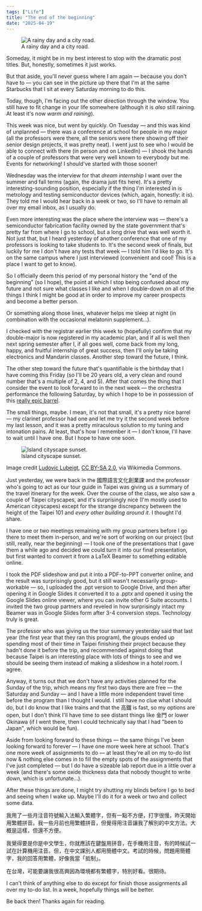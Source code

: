 ```yaml
---
tags: ["Life"]
title: "The end of the beginning"
date: "2025-04-19"
---
```


<figure><img src="/posts/the_end_of_the_beginning/rainy.jpg" alt="A rainy day and a city road.">
  <figcaption>A rainy day and a city road.</figcaption></figure>

Someday, it might be in my best interest to stop with the dramatic post titles. But, honestly, sometimes it just works.

<!--more-->

But that aside, you'll never guess where I am again — because you don't have to — you can see in the picture up there that I'm at the same Starbucks that I sit at every Saturday morning to do this.

Today, though, I'm facing out the other direction through the window. You still have to fit change in your life somewhere (although it is _also_ still raining. At least it's now _warm and raining_).

This week was nice, but went by quickly. On Tuesday — and this was kind of unplanned — there was a conference at school for people in my major (all the professors were there, all the seniors were there showing off their senior design projects, it was pretty neat). I went just to see who I would be able to connect with there (in person and on LinkedIn) — I shook the hands of a couple of professors that were very well known to everybody but me. Events for networking! I should've started with those sooner!

Wednesday was the interview for that _dream internship_ I want over the summer and fall terms (again, the drama just fits here). It's a pretty interesting-sounding position, especially if the thing I'm interested in is metrology and testing semiconductor devices (which, again, honestly: it is). They told me I would hear back in a week or two, so I'll have to remain all over my email inbox, as I usually do.

Even more interesting was the place where the interview was — there's a semiconductor fabrication facility owned by the state government that's pretty far from where I go to school, but a long drive that was well worth it. Not just that, but I heard yesterday of another conference that one of my professors is looking to take students to. It's the second week of finals, but luckily for me I don't have any tests that week — I told him I'd like to go. It's on the same campus where I just interviewed (convenient and cool! This is a place I want to get to know).

So I officially deem this period of my personal history the "end of the beginning" (so I hope), the point at which I stop being confused about my future and not sure what classes I like and when I double-down on all of the things I think I might be good at in order to improve my career prospects and become a better person.

Or something along those lines, whatever helps me sleep at night (in combination with the occasional melatonin supplement...).

I checked with the registrar earlier this week to (hopefully) confirm that my double-major is now registered in my academic plan, and if all is well then next spring semester after I, if all goes well, come back from my long, happy, and fruitful internship of great success, then I'll only be taking electronics and Mandarin classes. Another step toward the future, I think.

The other step toward the future that's quantifiable is the birthday that I have coming this Friday (so I'll be 20 years old, a very clean and round number that's a multiple of 2, 4, and 5). After that comes the thing that I consider the event to look forward to in the next week — the orchestra performance the following Saturday, by which I hope to be in possession of this [really epic barrel](http://www.thereedmachine.net/store/p4/David_Weber_Clarinet_Barrel.html).

The small things, maybe. I mean, it's not that small, it's a pretty nice barrel — my clarinet professor had one and let me try it the second week before my last lesson, and it was a pretty miraculous solution to my tuning and intonation pains. At least, that's how I remember it — I don't know, I'll have to wait until I have one. But I hope to have one soon.

<figure><img src="/posts/the_end_of_the_beginning/taipei.jpg" alt="Island cityscape sunset.">
  <figcaption>Island cityscape sunset.</figcaption></figure>

Image credit <a href="https://commons.wikimedia.org/wiki/File:Taipei_skyline_sunset.jpg">Ludovic Lubeigt</a>, <a href="https://creativecommons.org/licenses/by-sa/2.0">CC BY-SA 2.0</a>, via Wikimedia Commons.

Just yesterday, we were back in the 國際語言文化創業課 and the professor who's going to act as our tour guide in Taipei was giving us a summary of the travel itinerary for the week. Over the course of the class, we also saw a couple of Taipei cityscapes, and it's surprisingly nice (I'm mostly used to American cityscapes) except for the strange discrepancy between the height of the Taipei 101 and _every other building around it_. I thought I'd share.

I have one or two meetings remaining with my group partners before I go there to meet them in-person, and we're sort of working on our project (but still, really, near the beginning) — I took one of the presentations that I gave them a while ago and decided we could turn it into our final presentation, but first wanted to convert it from a LaTeX Beamer to something editable online.

I took the PDF slideshow and put it into a PDF-to-PPT converter online, and the result was surprisingly good, but it still wasn't necessarily group-workable — so, I uploaded the .ppt version to Google Drive, and then after opening it in Google Slides it converted it to a .pptx and opened it using the Google Slides online viewer, where you can invite other G Suite accounts. I invited the two group partners and reveled in how surprisingly intact my Beamer was in Google Slides form after 3-4 conversion steps. Technology truly is great.

The professor who was giving us the tour summary yesterday said that last year (the first year that they ran this program), the groups ended up spending most of their time in Taipei finishing their project because they hadn't done it before the trip, and recommended against doing that because Taipei is an interesting place with lots of things to see and we should be seeing them instead of making a slideshow in a hotel room. I agree.

Anyway, it turns out that we don't have any activities planned for the Sunday of the trip, which means my first two days there are free — the Saturday and Sunday — and I have a little more independent travel time before the program than I thought I would. I still have no clue what I should do, but I do know that I like trains and that the 高鐵 is fast, so my options are open, but I don't think I'll have time to see distant things like 金門 or lower Okinawa (if I went there, then I could technically say that I had "been to Japan", which would be fun).

Aside from looking forward to these things — the same things I've been looking forward to forever — I have one more week here at school. That's one more week of assignments to do — at least they're all on my to-do list now & nothing else comes in to fill the empty spots of the assignments that I've just completed — but I do have a sizeable lab report due in a little over a week (and there's some oxide thickness data that nobody thought to write down, which is unfortunate...).

After these things are done, I might try shutting my blinds before I go to bed and seeing when I wake up. Maybe I'll do it for a week or two and collect some data.

我用了一些月注音符號輸入法輸入繁體字，但有一點不方便，打字很慢，昨天開始用繁體拼音。我一些月前也用繁體拼音，但覺得用注音讓我了解別的中文方法。大概是這樣，但還不方便。

我覺得要是你是中文學生，你就應該在鍵盤用拼音，在手機用注音，有的時候試一試在計算機用注音。但，在中文課別人都用簡體中文。考試的時候，問題用簡體字，我的回答用繁體，好像我當「抵制」。

在台灣，可能要讓我很高興因為環境都有繁體字，特別好看。很期待。

I can't think of anything else to do except for finish those assignments all over my to-do list. In a week, hopefully things will be better.

Be back then! Thanks again for reading.
